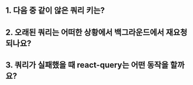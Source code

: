 ## 1. 다음 중 같이 않은 쿼리 키는?

## 2. 오래된 쿼리는 어떠한 상황에서 백그라운드에서 재요청되나요?

## 3. 쿼리가 실패했을 때 react-query는 어떤 동작을 할까요?

